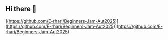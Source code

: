 ## Hi there 👋

<!--
**Wuogui/Wuogui** is a ✨ _special_ ✨ repository because its `README.md` (this file) appears on your GitHub profile.

Here are some ideas to get you started:

- 🔭 I’m currently working on ...
- 🌱 I’m currently learning ...
- 👯 I’m looking to collaborate on ...
- 🤔 I’m looking for help with ...
- 💬 Ask me about ...
- 📫 How to reach me: ...
- 😄 Pronouns: ...
- ⚡ Fun fact: ...
-->
](https://github.com/E-rhari/Beginners-Jam-Aut2025)](https://github.com/E-rhari/Beginners-Jam-Aut2025)](https://github.com/E-rhari/Beginners-Jam-Aut2025)
